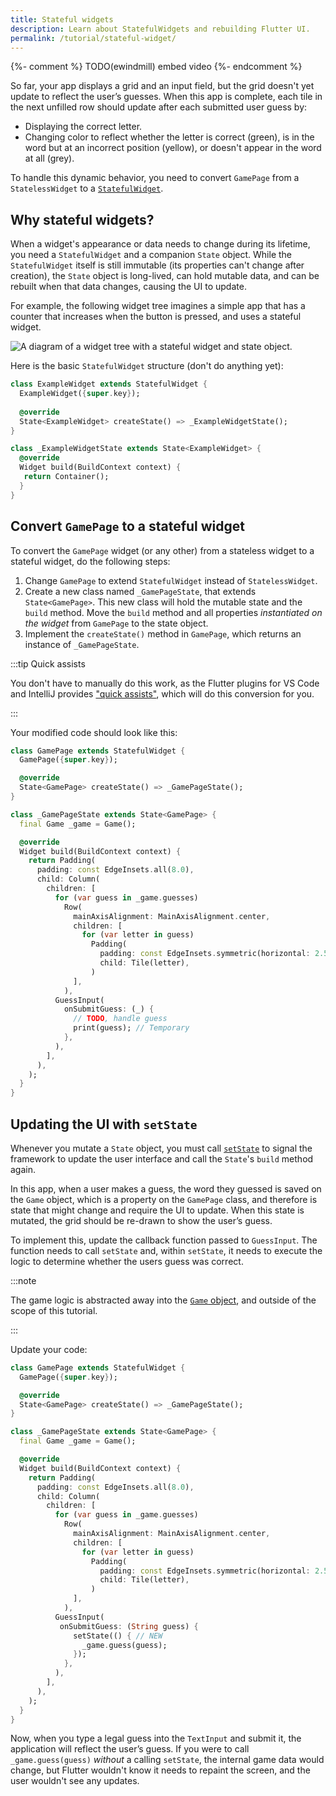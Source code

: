 ```yaml
---
title: Stateful widgets
description: Learn about StatefulWidgets and rebuilding Flutter UI.
permalink: /tutorial/stateful-widget/
---
```


{%- comment %} TODO(ewindmill) embed video {%- endcomment %}

So far, your app displays a grid and an input field, but the grid
doesn't yet update to reflect the user’s guesses. When this app is
complete, each tile in the next unfilled row should update after each
submitted user guess by:

* Displaying the correct letter.
* Changing color to reflect whether the letter is correct (green), is
  in the word but at an incorrect position (yellow), or doesn't appear
  in the word at all (grey).

To handle this dynamic behavior, you need to convert `GamePage` from a
`StatelessWidget` to a [`StatefulWidget`][].

## Why stateful widgets?

When a widget's appearance or data needs to change during its
 lifetime, you need a `StatefulWidget` and a companion `State` object.
While the `StatefulWidget` itself is still immutable (its properties
can't change after creation), the `State` object is long-lived, can
hold mutable data, and can be rebuilt when that data changes, causing
the UI to update.

For example, the following widget tree imagines a simple app
that has a counter that increases when the button is pressed,
and uses a stateful widget.

<img src='/assets/images/docs/tutorial/widget_tree_stateful.png' alt="A diagram of a widget tree with a stateful widget and state object.">

Here is the basic `StatefulWidget` structure (don't do anything yet):

```dart
class ExampleWidget extends StatefulWidget {
  ExampleWidget({super.key});
  
  @override
  State<ExampleWidget> createState() => _ExampleWidgetState();
}

class _ExampleWidgetState extends State<ExampleWidget> {
  @override
  Widget build(BuildContext context) {
   return Container();
  }
}
```

## Convert `GamePage` to a stateful widget

To convert the `GamePage` widget (or any other) from
a stateless widget to a stateful widget, do the following steps:

1. Change `GamePage` to extend `StatefulWidget` instead of
   `StatelessWidget`.  
2. Create a new class named `_GamePageState`, that extends
   `State<GamePage>`. This new class will hold the mutable state and
   the `build` method. Move the `build` method and all properties
   *instantiated on the widget*  from `GamePage` to the state object.  
3. Implement the `createState()` method in `GamePage`, which returns
   an instance of `_GamePageState`. 

:::tip Quick assists

You don't have to manually do this work, as the Flutter plugins for
VS Code and IntelliJ provides ["quick assists"][], which will do this
conversion for you.

:::

Your modified code should look like this:

```dart
class GamePage extends StatefulWidget {
  GamePage({super.key});

  @override
  State<GamePage> createState() => _GamePageState();
}

class _GamePageState extends State<GamePage> {
  final Game _game = Game();

  @override
  Widget build(BuildContext context) {
    return Padding(
      padding: const EdgeInsets.all(8.0),
      child: Column(
        children: [
          for (var guess in _game.guesses)
            Row(
              mainAxisAlignment: MainAxisAlignment.center,
              children: [
                for (var letter in guess)
                  Padding(
                    padding: const EdgeInsets.symmetric(horizontal: 2.5, vertical: 2.5),
                    child: Tile(letter),
                  )
              ],
            ),
          GuessInput(
            onSubmitGuess: (_) {
              // TODO, handle guess
              print(guess); // Temporary
            },
          ),
        ],
      ),
    );
  }
}
```

## Updating the UI with `setState`

Whenever you mutate a `State` object, you must call [`setState`][] to
signal the framework to update the user interface and call the
`State`'s `build` method again. 

In this app, when a user makes a guess, the word they guessed is saved
on the `Game` object, which is a property on the `GamePage` class, and
therefore is state that might change and require the UI to update.
When this state is mutated, the grid should be re-drawn to show the
user’s guess.

To implement this, update the callback function passed to
`GuessInput`. The function needs to call `setState` and, within
`setState`, it needs to execute the logic to determine whether the users
guess was correct. 

:::note

The game logic is abstracted away into the [`Game` object][], and
outside of the scope of this tutorial.

:::

Update your code:

```dart
class GamePage extends StatefulWidget {
  GamePage({super.key});

  @override
  State<GamePage> createState() => _GamePageState();
}

class _GamePageState extends State<GamePage> {
  final Game _game = Game();

  @override
  Widget build(BuildContext context) {
    return Padding(
      padding: const EdgeInsets.all(8.0),
      child: Column(
        children: [
          for (var guess in _game.guesses)
            Row(
              mainAxisAlignment: MainAxisAlignment.center,
              children: [
                for (var letter in guess)
                  Padding(
                    padding: const EdgeInsets.symmetric(horizontal: 2.5, vertical: 2.5),
                    child: Tile(letter),
                  )
              ],
            ),
          GuessInput(
           onSubmitGuess: (String guess) {
              setState(() { // NEW
                _game.guess(guess); 
              });
            },
          ),
        ],
      ),
    );
  }
}
```

Now, when you type a legal guess into the `TextInput` and submit it,
the application will reflect the user’s guess. If you were to call
`_game.guess(guess)` *without* a calling `setState`, the internal game
data would change, but Flutter wouldn't know it needs to repaint the
screen, and the user wouldn't see any updates.

["quick assists"]: /tools/android-studio#assists-quick-fixes
[`StatefulWidget`]: {{site.api}}/flutter/widgets/StatefulWidget-class.html
[`setState`]: {{site.api}}/flutter/widgets/State/setState.html
[`Game` object]: https://github.com/flutter/demos
